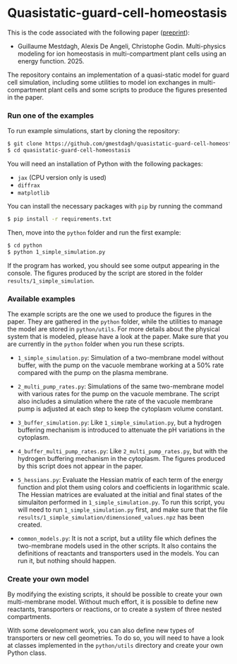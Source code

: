 # Quasistatic-guard-cell-homeostasis

This is the code associated with the following paper ([preprint](https://hal.science/hal-04901993)):

* Guillaume Mestdagh, Alexis De Angeli, Christophe Godin.
  Multi-physics modeling for ion homeostasis in multi-compartment plant cells using an energy function. 2025.

The repository contains an implementation of a quasi-static model for
guard cell simulation, including some utilities to model ion exchanges
in multi-compartment plant cells and some scripts to produce the
figures presented in the paper.

### Run one of the examples

To run example simulations, start by cloning the repository:

```bash
$ git clone https://github.com/gmestdagh/quasistatic-guard-cell-homeostasis.git
$ cd quasistatic-guard-cell-homeostasis
```

You will need an installation of Python with the following packages:
* `jax` (CPU version only is used)
* `diffrax`
* `matplotlib`

You can install the necessary packages with `pip` by running the command
```bash
$ pip install -r requirements.txt
```

Then, move into the `python` folder and run the first example:

```bash
$ cd python
$ python 1_simple_simulation.py
```

If the program has worked, you should see some output appearing in the
console.
The figures produced by the script are stored in the folder
`results/1_simple_simulation`.

### Available examples

The example scripts are the one we used to produce the figures in the
paper.
They are gathered in the `python` folder, while the utilities to manage
the model are stored in `python/utils`.
For more details about the physical system that is modeled, please have
a look at the paper.
Make sure that you are currently in the `python` folder when you run these scripts.

* `1_simple_simulation.py`: Simulation of a two-membrane model without
  buffer, with the   pump on the vacuole membrane working at a 50% rate
  compared with the pump on the plasma membrane.

* `2_multi_pump_rates.py`: Simulations of the same two-membrane model
  with various rates for the pump on the vacuole membrane.
  The script also includes a simulation where the rate of the vacuole
  membrane pump is adjusted at each step to keep the cytoplasm volume
  constant.

* `3_buffer_simulation.py`: Like `1_simple_simulation.py`, but a
  hydrogen buffering mechanism is introduced to attenuate the pH
  variations in the cytoplasm.

* `4_buffer_multi_pump_rates.py`: Like `2_multi_pump_rates.py`, but with
  the hydrogen buffering mechanism in the cytoplasm. The figures
  produced by this script does not appear in the paper.

* `5_hessians.py`: Evaluate the Hessian matrix of each term of the
  energy function and plot them using colors and coefficients in
  logarithmic scale.
  The Hessian matrices are evaluated at the initial and final states of
  the simulaiton performed in `1_simple_simulation.py`.
  To run this script, you will need to run `1_simple_simulation.py`
  first, and make sure that the file
  `results/1_simple_simulation/dimensioned_values.npz` has been created.

* `common_models.py`: It is not a script, but a utility file which
  defines the two-membrane models used in the other scripts.
  It also contains the definitions of reactants and transporters used in the
  models.
  You can run it, but nothing should happen.

### Create your own model

By modifying the existing scripts, it should be possible to create your
own multi-membrane model.
Without much effort, it is possible to define new reactants,
transporters or reactions, or to create a system of three nested
compartments.

With some development work, you can also define new types of
transporters or new cell geometries.
To do so, you will need to have a look at classes implemented in the
`python/utils` directory and create your own Python class.
